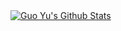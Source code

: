 <a href="#stats" align="center">
    <img align="center" alt="Guo Yu's Github Stats" src="https://github-readme-stats.vercel.app/api?username=guo-yu&count_private=true&show_icons=true&include_all_commits=true&show_owner=true&theme=material-palenight"/>
</a>

<!--
**guo-yu/guo-yu** is a ✨ _special_ ✨ repository because its `README.md` (this file) appears on your GitHub profile.

Here are some ideas to get you started:

- 🔭 I’m currently working on ...
- 🌱 I’m currently learning ...
- 👯 I’m looking to collaborate on ...
- 🤔 I’m looking for help with ...
- 💬 Ask me about ...
- 📫 How to reach me: ...
- 😄 Pronouns: ...
- ⚡ Fun fact: ...
-->
